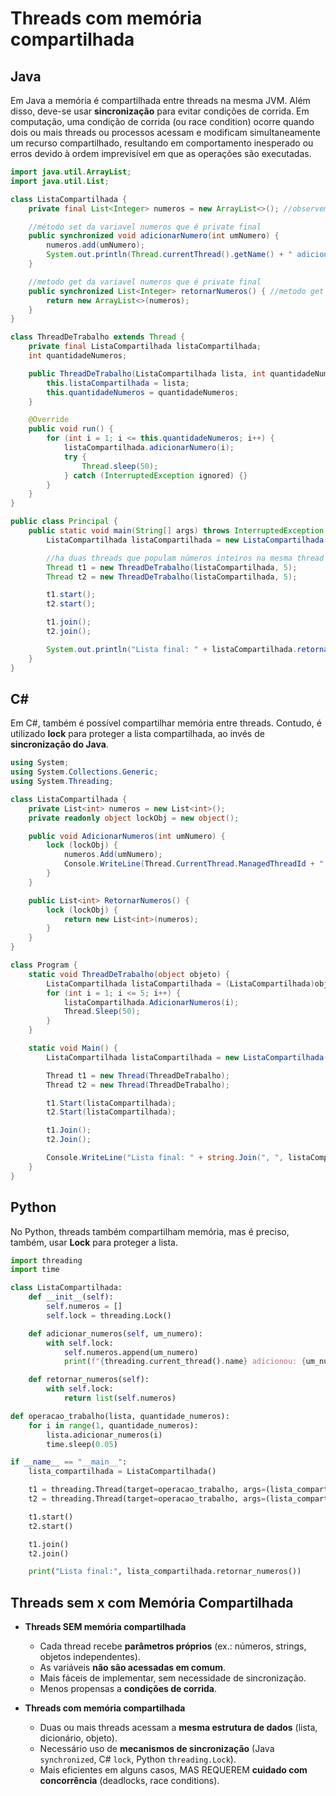 # Threads com memória compartilhada

## Java

Em Java a memória é compartilhada entre threads na mesma JVM. Além disso, deve-se usar **sincronização** para evitar condições de corrida. Em computação, uma condição de corrida (ou race condition) ocorre quando dois ou mais threads ou processos acessam e modificam simultaneamente um recurso compartilhado, resultando em comportamento inesperado ou erros devido à ordem imprevisível em que as operações são executadas. 

```java
import java.util.ArrayList;
import java.util.List;

class ListaCompartilhada {
    private final List<Integer> numeros = new ArrayList<>(); //observem a visibilidade final

    //método set da variavel numeros que é private final
    public synchronized void adicionarNumero(int umNumero) {
        numeros.add(umNumero);
        System.out.println(Thread.currentThread().getName() + " adicionou: " + umNumero);
    }

    //metodo get da variavel numeros que é private final
    public synchronized List<Integer> retornarNumeros() { //metodo get de acesso tipo leitura da lista numeros
        return new ArrayList<>(numeros);
    }
}

class ThreadDeTrabalho extends Thread {
    private final ListaCompartilhada listaCompartilhada;
    int quantidadeNumeros;

    public ThreadDeTrabalho(ListaCompartilhada lista, int quantidadeNumeros) {
        this.listaCompartilhada = lista;
        this.quantidadeNumeros = quantidadeNumeros;
    }

    @Override
    public void run() {
        for (int i = 1; i <= this.quantidadeNumeros; i++) {
            listaCompartilhada.adicionarNumero(i);
            try {
                Thread.sleep(50);
            } catch (InterruptedException ignored) {}
        }
    }
}

public class Principal {
    public static void main(String[] args) throws InterruptedException {
        ListaCompartilhada listaCompartilhada = new ListaCompartilhada();

        //ha duas threads que populam números inteiros na mesma thread
        Thread t1 = new ThreadDeTrabalho(listaCompartilhada, 5);
        Thread t2 = new ThreadDeTrabalho(listaCompartilhada, 5);

        t1.start();
        t2.start();

        t1.join();
        t2.join();

        System.out.println("Lista final: " + listaCompartilhada.retornarNumeros());
    }
}
```


## C#

Em C#, também é possível compartilhar memória entre threads. Contudo, é utilizado **lock** para proteger a lista compartilhada, ao invés de **sincronização do Java**.

```csharp
using System;
using System.Collections.Generic;
using System.Threading;

class ListaCompartilhada {
    private List<int> numeros = new List<int>();
    private readonly object lockObj = new object();

    public void AdicionarNumeros(int umNumero) {
        lock (lockObj) {
            numeros.Add(umNumero);
            Console.WriteLine(Thread.CurrentThread.ManagedThreadId + " adicionou: " + umNumero);
        }
    }

    public List<int> RetornarNumeros() {
        lock (lockObj) {
            return new List<int>(numeros);
        }
    }
}

class Program {
    static void ThreadDeTrabalho(object objeto) {
        ListaCompartilhada listaCompartilhada = (ListaCompartilhada)objeto;
        for (int i = 1; i <= 5; i++) {
            listaCompartilhada.AdicionarNumeros(i);
            Thread.Sleep(50);
        }
    }

    static void Main() {
        ListaCompartilhada listaCompartilhada = new ListaCompartilhada();

        Thread t1 = new Thread(ThreadDeTrabalho);
        Thread t2 = new Thread(ThreadDeTrabalho);

        t1.Start(listaCompartilhada);
        t2.Start(listaCompartilhada);

        t1.Join();
        t2.Join();

        Console.WriteLine("Lista final: " + string.Join(", ", listaCompartilhada.RetornarNumeros()));
    }
}
```


## Python

No Python, threads também compartilham memória, mas é preciso, também, usar **Lock** para proteger a lista.

```python
import threading
import time

class ListaCompartilhada:
    def __init__(self):
        self.numeros = []
        self.lock = threading.Lock()

    def adicionar_numeros(self, um_numero):
        with self.lock:
            self.numeros.append(um_numero)
            print(f"{threading.current_thread().name} adicionou: {um_numero}")

    def retornar_numeros(self):
        with self.lock:
            return list(self.numeros)

def operacao_trabalho(lista, quantidade_numeros):
    for i in range(1, quantidade_numeros):
        lista.adicionar_numeros(i)
        time.sleep(0.05)

if __name__ == "__main__":
    lista_compartilhada = ListaCompartilhada()

    t1 = threading.Thread(target=operacao_trabalho, args=(lista_compartilhada,5))
    t2 = threading.Thread(target=operacao_trabalho, args=(lista_compartilhada,5))

    t1.start()
    t2.start()

    t1.join()
    t2.join()

    print("Lista final:", lista_compartilhada.retornar_numeros())
```


## Threads sem x com Memória Compartilhada

* **Threads SEM memória compartilhada**

  * Cada thread recebe **parâmetros próprios** (ex.: números, strings, objetos independentes).
  * As variáveis **não são acessadas em comum**.
  * Mais fáceis de implementar, sem necessidade de sincronização.
  * Menos propensas a **condições de corrida**.

* **Threads com memória compartilhada**

  * Duas ou mais threads acessam a **mesma estrutura de dados** (lista, dicionário, objeto).
  * Necessário uso de **mecanismos de sincronização** (Java `synchronized`, C# `lock`, Python `threading.Lock`).
  * Mais eficientes em alguns casos, MAS REQUEREM **cuidado com concorrência** (deadlocks, race conditions).


